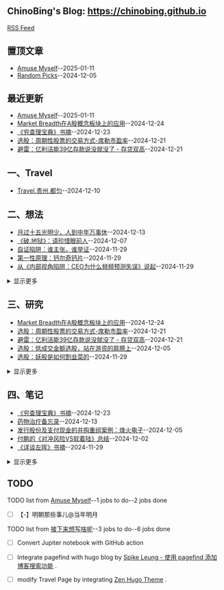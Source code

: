 ## ChinoBing's Blog: https://chinobing.github.io 
[RSS Feed](https://raw.githubusercontent.com/chinobing/chinobing.github.io/master/feed.xml)

## 置顶文章
- [Amuse Myself](https://github.com/chinobing/chinobing.github.io/issues/28)--2025-01-11
- [Random Picks](https://github.com/chinobing/chinobing.github.io/issues/17)--2024-12-05
## 最近更新
- [Amuse Myself](https://github.com/chinobing/chinobing.github.io/issues/28)--2025-01-11
- [Market Breadth在A股概念板块上的应用](https://github.com/chinobing/chinobing.github.io/issues/26)--2024-12-24
- [《穷查理宝典》书摘](https://github.com/chinobing/chinobing.github.io/issues/24)--2024-12-23
- [选股：周期性股票的交易方式-席勒市盈率](https://github.com/chinobing/chinobing.github.io/issues/23)--2024-12-21
- [避雷：亿利洁能39亿存款说没就没了 - 存贷双高](https://github.com/chinobing/chinobing.github.io/issues/22)--2024-12-21
## 一、Travel
- [Travel.贵州.都匀](https://github.com/chinobing/chinobing.github.io/issues/19)--2024-12-10
## 二、想法
- [月过十五光明少，人到中年万事休](https://github.com/chinobing/chinobing.github.io/issues/21)--2024-12-13
- [《破.地狱》：请珍惜眼前人](https://github.com/chinobing/chinobing.github.io/issues/18)--2024-12-07
- [自证陷阱：谁主张，谁举证](https://github.com/chinobing/chinobing.github.io/issues/8)--2024-11-29
- [第一性原理：钙尔奇钙片](https://github.com/chinobing/chinobing.github.io/issues/7)--2024-11-29
- [从《内部视角陷阱：CEO为什么频频预测失误》说起](https://github.com/chinobing/chinobing.github.io/issues/6)--2024-11-29
<details><summary>显示更多</summary>

- [人总是善忘：喷射战士华莱士](https://github.com/chinobing/chinobing.github.io/issues/3)--2024-11-29
</details>

## 三、研究
- [Market Breadth在A股概念板块上的应用](https://github.com/chinobing/chinobing.github.io/issues/26)--2024-12-24
- [选股：周期性股票的交易方式-席勒市盈率](https://github.com/chinobing/chinobing.github.io/issues/23)--2024-12-21
- [避雷：亿利洁能39亿存款说没就没了 - 存贷双高](https://github.com/chinobing/chinobing.github.io/issues/22)--2024-12-21
- [选股：低成交金额选股，站在游资的肩膀上](https://github.com/chinobing/chinobing.github.io/issues/16)--2024-12-05
- [选股：妖股是如何割韭菜的](https://github.com/chinobing/chinobing.github.io/issues/10)--2024-11-29
<details><summary>显示更多</summary>

- [上证指数从2600反弹到3400的过程中涨幅最厉害的个股统计](https://github.com/chinobing/chinobing.github.io/issues/4)--2024-11-29
</details>

## 四、笔记
- [《穷查理宝典》书摘](https://github.com/chinobing/chinobing.github.io/issues/24)--2024-12-23
- [药物治疗备忘录](https://github.com/chinobing/chinobing.github.io/issues/20)--2024-12-13
- [发行股份及支付现金的并购重组案例：烽火电子](https://github.com/chinobing/chinobing.github.io/issues/15)--2024-12-05
- [付鹏的《对冲风险VS软着陆》总结](https://github.com/chinobing/chinobing.github.io/issues/13)--2024-12-02
- [《详谈左晖》书摘](https://github.com/chinobing/chinobing.github.io/issues/11)--2024-11-29
<details><summary>显示更多</summary>

- [《显示器》的避坑购买攻略](https://github.com/chinobing/chinobing.github.io/issues/9)--2024-11-29
- [《控糖革命》读书笔记](https://github.com/chinobing/chinobing.github.io/issues/5)--2024-11-29
</details>

## TODO
TODO list from [Amuse Myself](https://github.com/chinobing/chinobing.github.io/issues/28)--1 jobs to do--2 jobs done
- [ ] 【-】明朝那些事儿@当年明月

TODO list from [接下来想写啥呢](https://github.com/chinobing/chinobing.github.io/issues/2)--3 jobs to do--6 jobs done
- [ ] Convert Jupiter notebook with GitHub action
- [ ] Integrate pagefind with hugo blog by [Spike Leung - 使用 pagefind 添加博客搜索功能](https://taxodium.ink/use-pagefind-to-search-blog.html) .
- [ ] modify Travel Page by integrating  [Zen Hugo Theme](https://zen-demo.xdeb.org/products/) .

